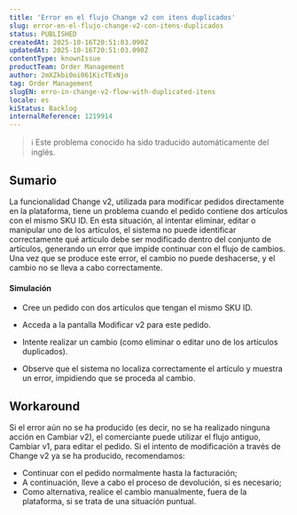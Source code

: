 ```yaml
---
title: 'Error en el flujo Change v2 con itens duplicados'
slug: error-en-el-flujo-change-v2-con-itens-duplicados
status: PUBLISHED
createdAt: 2025-10-16T20:51:03.090Z
updatedAt: 2025-10-16T20:51:03.090Z
contentType: knownIssue
productTeam: Order Management
author: 2mXZkbi0oi061KicTExNjo
tag: Order Management
slugEN: erro-in-change-v2-flow-with-duplicated-itens
locale: es
kiStatus: Backlog
internalReference: 1219914
---
```


>ℹ️ Este problema conocido ha sido traducido automáticamente del inglés.

## Sumario


La funcionalidad Change v2, utilizada para modificar pedidos directamente en la plataforma, tiene un problema cuando el pedido contiene dos artículos con el mismo SKU ID. En esta situación, al intentar eliminar, editar o manipular uno de los artículos, el sistema no puede identificar correctamente qué artículo debe ser modificado dentro del conjunto de artículos, generando un error que impide continuar con el flujo de cambios.
Una vez que se produce este error, el cambio no puede deshacerse, y el cambio no se lleva a cabo correctamente.


#### Simulación



- Cree un pedido con dos artículos que tengan el mismo SKU ID.

- Acceda a la pantalla Modificar v2 para este pedido.

- Intente realizar un cambio (como eliminar o editar uno de los artículos duplicados).

- Observe que el sistema no localiza correctamente el artículo y muestra un error, impidiendo que se proceda al cambio.

## Workaround



Si el error aún no se ha producido (es decir, no se ha realizado ninguna acción en Cambiar v2), el comerciante puede utilizar el flujo antiguo, Cambiar v1, para editar el pedido.
Si el intento de modificación a través de Change v2 ya se ha producido, recomendamos:


- Continuar con el pedido normalmente hasta la facturación;
- A continuación, lleve a cabo el proceso de devolución, si es necesario;
- Como alternativa, realice el cambio manualmente, fuera de la plataforma, si se trata de una situación puntual.



